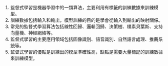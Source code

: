 1. 監督式學習是機器學習中的一類算法，主要利用有標籤的訓練數據來訓練模型。
2. 訓練數據包括輸入和輸出，模型訓練的目的是學會從輸入到輸出的映射關係。
3. 常見的監督式學習算法包括線性回歸、邏輯回歸、決策樹、樸素貝葉斯、支持向量機、神經網絡等。
4. 監督式學習的主要應用領域包括圖像識別、語音識別、自然語言處理、推薦系統等。
5. 監督式學習的優點是訓練出的模型準確性高，缺點是需要大量標記的訓練數據來訓練模型。